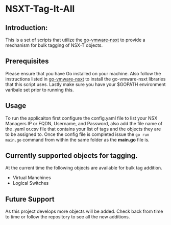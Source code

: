 # NSXT-Tag-It-All

## Introduction:
This is a set of scripts that utilize the [go-vmware-nsxt](https://github.com/vmware/go-vmware-nsxt) to provide a mechanism for bulk tagging of NSX-T objects. 

## Prerequisites
Please ensure that you have Go installed on your machine. 
Also follow the instructions listed in [go-vmware-nsxt](https://github.com/vmware/go-vmware-nsxt) to install the go-vmware-nsxt libraries that this script uses. 
Lastly make sure you have your $GOPATH environment varibale set prior to running this.

## Usage

To run the applicaiton first configure the config.yaml file to list your NSX Managers IP or FQDN, Username, and Password, also add the file name of the .yaml or.csv file that contains your list of tags and the objects they are to be assigned to. Once the config file is completed issue the `go run main.go` command from within the same folder as the **main.go** file is.

## Currently supported objects for tagging.

At the current time the following objects are available for bulk tag addition. 

* Virtual Manchines
* Logical Switches

## Future Support

As this project develops more objects will be added. Check back from time to time or follow the repository to see all the new additions. 
